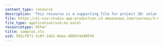 ```yaml
---
content_type: resource
description: 'This resource is a supporting file for project 2B: solar cell performance.'
file: https://ol-ocw-studio-app-production.s3.amazonaws.com/courses/3-003-principles-of-engineering-practice-spring-2010/592cf6713c0f14410eead0b974a905f6_sample1.xls
file_type: application/vnd.ms-excel
resourcetype: Other
title: sample1.xls
uid: 592cf671-3c0f-1441-0eea-d0b974a905f6
---
```

